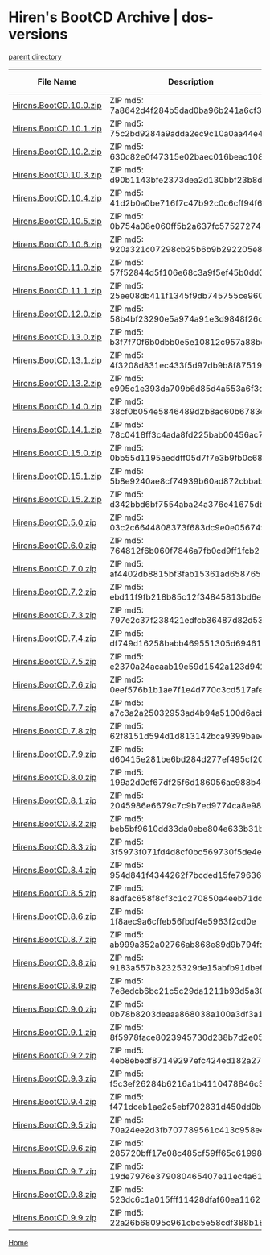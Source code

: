 Hiren's BootCD Archive | dos-versions
=====================================

[parent directory](/archive)

| File Name | Description | Hashes | File Size | Modified |
| --------- | ------ | --------- | --------- | ---- |
| [Hirens.BootCD.10.0.zip](https://archive.hirensbootcd.org/dos-versions/Hirens.BootCD.10.0.zip) | ZIP md5: 7a8642d4f284b5dad0ba96b241a6cf36 | ISO md5: d81669070c5d1a0c4b2a4daac0ef1cab | 185.8 MiB | 2024-03-06T12:47:11.455Z |
| [Hirens.BootCD.10.1.zip](https://archive.hirensbootcd.org/dos-versions/Hirens.BootCD.10.1.zip) | ZIP md5: 75c2bd9284a9adda2ec9c10a0aa44e4c | ISO md5: 1e4c9cf1b18dfb79d8bc31f8d090863f | 193.5 MiB | 2024-03-06T12:47:43.483Z |
| [Hirens.BootCD.10.2.zip](https://archive.hirensbootcd.org/dos-versions/Hirens.BootCD.10.2.zip) | ZIP md5: 630c82e0f47315e02baec016beac108a | ISO md5: e1e8f8df11bf3cc099c35a3f599fa225 | 180.2 MiB | 2024-03-06T12:48:59.253Z |
|[Hirens.BootCD.10.3.zip](https://archive.hirensbootcd.org/dos-versions/Hirens.BootCD.10.3.zip)|ZIP md5: d90b1143bfe2373dea2d130bbf23b8d8 | ISO md5: a928885d09d2f35f0043b7c3f17326f1| 187.3 MiB | 2024-03-06T12:50:29.149Z | 
|[Hirens.BootCD.10.4.zip](https://archive.hirensbootcd.org/dos-versions/Hirens.BootCD.10.4.zip)|ZIP md5: 41d2b0a0be716f7c47b92c0c6cff94f6 | ISO md5: 597ddc9a25aef7496d30a266961638ff|187.9 MiB | 2024-03-06T12:51:00.131Z |
|[Hirens.BootCD.10.5.zip](https://archive.hirensbootcd.org/dos-versions/Hirens.BootCD.10.5.zip)|ZIP md5: 0b754a08e060ff5b2a637fc575272746 | ISO md5: 2b4ac3de898324b3a9518fe96536c930|266.0 MiB||2024-03-06T12:51:47.731Z|
|[Hirens.BootCD.10.6.zip](https://archive.hirensbootcd.org/dos-versions/Hirens.BootCD.10.6.zip)|ZIP md5: 920a321c07298cb25b6b9b292205e8ba | ISO md5: ee6d5eb41802833062f2e3cf2491fbb0|270.0 MiB||2024-03-06T12:52:29.879Z|
|[Hirens.BootCD.11.0.zip](https://archive.hirensbootcd.org/dos-versions/Hirens.BootCD.11.0.zip)|ZIP md5: 57f52844d5f106e68c3a9f5ef45b0dd0 | ISO md5: 9504ee9bbf7b5d47f5c0fc355e9f14ae|259.7 MiB|2024-03-06T12:53:07.205Z|
|[Hirens.BootCD.11.1.zip](https://archive.hirensbootcd.org/dos-versions/Hirens.BootCD.11.1.zip)|ZIP md5: 25ee08db411f1345f9db745755ce960f | ISO md5: d23ebd02caba6010dbd4ecf1e28f8fff|292.1 MiB|2024-03-06T12:53:50.742Z|
|[Hirens.BootCD.12.0.zip](https://archive.hirensbootcd.org/dos-versions/Hirens.BootCD.12.0.zip)|ZIP md5: 58b4bf23290e5a974a91e3d9848f26c2 | ISO md5: 55a75b5f242e51cb4a08836c75855a35|360.3 MiB||2024-03-06T12:54:40.811Z|
|[Hirens.BootCD.13.0.zip](https://archive.hirensbootcd.org/dos-versions/Hirens.BootCD.13.0.zip)|ZIP md5: b3f7f70f6b0dbb0e5e10812c957a88bc | ISO md5: 0c8fd01ee71dfc923891e493bc54d7a1|377.3 MiB|2024-03-06T12:55:22.811Z|
|[Hirens.BootCD.13.1.zip](https://archive.hirensbootcd.org/dos-versions/Hirens.BootCD.13.1.zip)|ZIP md5: 4f3208d831ec433f5d97db9b8f875193 | ISO md5: 72080b2ea93d1b9469a09c6a01cb5a7b|390.6 MiB|2024-03-06T12:56:17.565Z|
|[Hirens.BootCD.13.2.zip](https://archive.hirensbootcd.org/dos-versions/Hirens.BootCD.13.2.zip)|ZIP md5: e995c1e393da709b6d85d4a553a6f3d9 | ISO md5: d53d67e4e026f0fff129a244d4e0388c|400.5 MiB|2024-03-06T12:57:18.513Z|
|[Hirens.BootCD.14.0.zip](https://archive.hirensbootcd.org/dos-versions/Hirens.BootCD.14.0.zip)|ZIP md5: 38cf0b054e5846489d2b8ac60b6783cf | ISO md5: 69f36d88fd971cf6a7eda9286d5e19f0|495.1 MiB|2024-03-06T12:58:52.445Z|
|[Hirens.BootCD.14.1.zip](https://archive.hirensbootcd.org/dos-versions/Hirens.BootCD.14.1.zip)|ZIP md5: 78c0418ff3c4ada8fd225bab00456ac7 | ISO md5: c209967f344ea84ab86f4612ba65df6e|523.1 MiB|2024-03-06T13:00:18.451Z|
|[Hirens.BootCD.15.0.zip](https://archive.hirensbootcd.org/dos-versions/Hirens.BootCD.15.0.zip)|ZIP md5: 0bb55d1195aeddff05d7f7e3b9fb0c68 | ISO md5: 9656d1156037552cd09da1a0697fce9d|535.2 MiB|2024-03-06T13:01:29.232Z|
|[Hirens.BootCD.15.1.zip](https://archive.hirensbootcd.org/dos-versions/Hirens.BootCD.15.1.zip)|ZIP md5: 5b8e9240ae8cf74939b60ad872cbbaba | ISO md5: b5de7a10dd1586d47535372ea1ad9bed|498.4 MiB|2024-03-06T13:02:26.875Z|
|[Hirens.BootCD.15.2.zip](https://archive.hirensbootcd.org/dos-versions/Hirens.BootCD.15.2.zip)|ZIP md5: d342bbd6bf7554aba24a376e41675dbf | ISO md5: 7efc81adbbd551d56f6021c439c6837c|592.5 MiB|2024-03-06T13:03:32.901Z|
|[Hirens.BootCD.5.0.zip](https://archive.hirensbootcd.org/dos-versions/Hirens.BootCD.5.0.zip)|ZIP md5: 03c2c6644808373f683dc9e0e0567493 | ISO md5: baadd2476fd6dd3083e384435b769b88|26.4 MiB|2024-03-06T13:03:39.646Z|
|[Hirens.BootCD.6.0.zip](https://archive.hirensbootcd.org/dos-versions/Hirens.BootCD.6.0.zip)|ZIP md5: 764812f6b060f7846a7fb0cd9ff1fcb2 | ISO md5: 48f4d733a15c73237ff8648e7a19fa96|35.6 MiB|2024-03-06T13:03:47.148Z|
|[Hirens.BootCD.7.0.zip](https://archive.hirensbootcd.org/dos-versions/Hirens.BootCD.7.0.zip)|ZIP md5: af4402db8815bf3fab15361ad6587653 | ISO md5: 5f2973a22f8410e8faeca7cc367cc922|47.7 MiB|2024-03-06T13:03:57.364Z|
|[Hirens.BootCD.7.2.zip](https://archive.hirensbootcd.org/dos-versions/Hirens.BootCD.7.2.zip)|ZIP md5: ebd11f9fb218b85c12f34845813bd6ee | ISO md5: f78c9620f374ed89913d6048fd551585|45.8 MiB|2024-03-06T13:04:06.621Z|
|[Hirens.BootCD.7.3.zip](https://archive.hirensbootcd.org/dos-versions/Hirens.BootCD.7.3.zip)|ZIP md5: 797e2c37f238421edfcb36487d82d532 | ISO md5: ede251512da35f2d6d71a5be120c44ea|46.2 MiB|2024-03-06T13:04:14.610Z|
|[Hirens.BootCD.7.4.zip](https://archive.hirensbootcd.org/dos-versions/Hirens.BootCD.7.4.zip)|ZIP md5: df749d16258babb469551305d6946109 | ISO md5: b2822c664c45e86083f2235c6642f16c|52.7 MiB|2024-03-06T13:04:23.213Z|
|[Hirens.BootCD.7.5.zip](https://archive.hirensbootcd.org/dos-versions/Hirens.BootCD.7.5.zip)|ZIP md5: e2370a24acaab19e59d1542a123d9422 | ISO md5: ec91d937dadfda5ebd71e4e2dfd12e62|52.7 MiB|2024-03-06T13:04:43.259Z|
|[Hirens.BootCD.7.6.zip](https://archive.hirensbootcd.org/dos-versions/Hirens.BootCD.7.6.zip)|ZIP md5: 0eef576b1b1ae7f1e4d770c3cd517afe | ISO md5: b8da89ac73096feffaaacdef99a312ac|57.6 MiB|2024-03-06T13:04:54.081Z|
|[Hirens.BootCD.7.7.zip](https://archive.hirensbootcd.org/dos-versions/Hirens.BootCD.7.7.zip)|ZIP md5: a7c3a2a25032953ad4b94a5100d6acb2 | ISO md5: 27709a5644d6a74d0191d0038f3b6235|59.0 MiB|2024-03-06T13:05:04.511Z|
|[Hirens.BootCD.7.8.zip](https://archive.hirensbootcd.org/dos-versions/Hirens.BootCD.7.8.zip)|ZIP md5: 62f8151d594d1d813142bca9399bae45 | ISO md5: 3aa561c375b87e30631f4d59f2e68efd|59.9 MiB|2024-03-06T13:05:14.632Z|
|[Hirens.BootCD.7.9.zip](https://archive.hirensbootcd.org/dos-versions/Hirens.BootCD.7.9.zip)|ZIP md5: d60415e281be6bd284d277ef495cf208 | ISO md5: 909ed86ed555bf6c1e7e2cf12c314eda|60.3 MiB|2024-03-06T13:05:22.307Z|
|[Hirens.BootCD.8.0.zip](https://archive.hirensbootcd.org/dos-versions/Hirens.BootCD.8.0.zip)|ZIP md5: 199a2d0ef67df25f6d186056ae988b40 | ISO md5: 4a47f69397054576a76916634e66d7c2|61.7 MiB|2024-03-06T13:05:33.025Z|
|[Hirens.BootCD.8.1.zip](https://archive.hirensbootcd.org/dos-versions/Hirens.BootCD.8.1.zip)|ZIP md5: 2045986e6679c7c9b7ed9774ca8e98ca | ISO md5: 213653642f376635f16618f593d480b3|63.3 MiB|2024-03-06T13:05:43.866Z|
|[Hirens.BootCD.8.2.zip](https://archive.hirensbootcd.org/dos-versions/Hirens.BootCD.8.2.zip)|ZIP md5: beb5bf9610dd33da0ebe804e633b31b7 | ISO md5: 6d9a837a4238150b132bce4866632580|63.2 MiB|2024-03-06T13:05:54.880Z|
|[Hirens.BootCD.8.3.zip](https://archive.hirensbootcd.org/dos-versions/Hirens.BootCD.8.3.zip)|ZIP md5: 3f5973f071fd4d8cf0bc569730f5de4e | ISO md5: 455eea45584ee56c722fd23d261fdb93|63.9 MiB|2024-03-06T13:06:06.004Z|
|[Hirens.BootCD.8.4.zip](https://archive.hirensbootcd.org/dos-versions/Hirens.BootCD.8.4.zip)|ZIP md5: 954d841f4344262f7bcded15fe796361 | ISO md5: 8bbc0bed091c92db283c655651b957c3|64.1 MiB|2024-03-06T13:06:22.767Z|
|[Hirens.BootCD.8.5.zip](https://archive.hirensbootcd.org/dos-versions/Hirens.BootCD.8.5.zip)|ZIP md5: 8adfac658f8cf3c1c270850a4eeb71dd | ISO md5: 9ea327a772a8a4ab9f3d4c4b79b4f489|65.5 MiB|2024-03-06T13:06:40.196Z|
|[Hirens.BootCD.8.6.zip](https://archive.hirensbootcd.org/dos-versions/Hirens.BootCD.8.6.zip)|ZIP md5: 1f8aec9a6cffeb56fbdf4e5963f2cd0e | ISO md5: 64d11de713dd791914d43293bc16ee06|65.1 MiB|2024-03-06T13:06:52.961Z|
|[Hirens.BootCD.8.7.zip](https://archive.hirensbootcd.org/dos-versions/Hirens.BootCD.8.7.zip)|ZIP md5: ab999a352a02766ab868e89d9b794fc6 | ISO md5: 2f4c03a6523c50ed1e9b6feffa7d0124|65.6 MiB|2024-03-06T13:07:04.456Z|
|[Hirens.BootCD.8.8.zip](https://archive.hirensbootcd.org/dos-versions/Hirens.BootCD.8.8.zip)|ZIP md5: 9183a557b32325329de15abfb91dbef8 | ISO md5: e8f9237c971111737d370d5bf24e8dde|67.9 MiB|2024-03-06T13:07:18.032Z|
|[Hirens.BootCD.8.9.zip](https://archive.hirensbootcd.org/dos-versions/Hirens.BootCD.8.9.zip)|ZIP md5: 7e8edcb6bc21c5c29da1211b93d5a30f | ISO md5: 431c21da75c39913cc8ca21483605418|68.9 MiB|2024-03-06T13:07:34.325Z|
|[Hirens.BootCD.9.0.zip](https://archive.hirensbootcd.org/dos-versions/Hirens.BootCD.9.0.zip)|ZIP md5: 0b78b8203deaaa868038a100a3df3a18 | ISO md5: 5211a72bf0f4f17238f57ec01801c38f|71.3 MiB|2024-03-06T13:07:43.428Z|
|[Hirens.BootCD.9.1.zip](https://archive.hirensbootcd.org/dos-versions/Hirens.BootCD.9.1.zip)|ZIP md5: 8f5978face8023945730d238b7d2e057 | ISO md5: 5c099cd32a125d7f3a383db6010f2889|72.7 MiB|2024-03-06T13:07:57.212Z|
|[Hirens.BootCD.9.2.zip](https://archive.hirensbootcd.org/dos-versions/Hirens.BootCD.9.2.zip)|ZIP md5: 4eb8ebedf87149297efc424ed182a27a | ISO md5: fa1095bc413129c943e4ab3e3244e810|75.5 MiB|2024-03-06T13:08:11.310Z|
|[Hirens.BootCD.9.3.zip](https://archive.hirensbootcd.org/dos-versions/Hirens.BootCD.9.3.zip)|ZIP md5: f5c3ef26284b6216a1b4110478846c3d | ISO md5: 84a43e9f3276127f3ec13a9d1101c5f8|79.5 MiB|2024-03-06T13:08:33.373Z|
|[Hirens.BootCD.9.4.zip](https://archive.hirensbootcd.org/dos-versions/Hirens.BootCD.9.4.zip)|ZIP md5: f471dceb1ae2c5ebf702831d450dd0b0 | ISO md5: 11430dd1286d9f01bda620fa44b7f1fd|91.1 MiB|2024-03-06T13:08:50.645Z|
|[Hirens.BootCD.9.5.zip](https://archive.hirensbootcd.org/dos-versions/Hirens.BootCD.9.5.zip)|ZIP md5: 70a24ee2d3fb707789561c413c958e47 | ISO md5: 38ebc4556730a1def802c2a8a0dc4236|94.8 MiB|2024-03-06T13:09:25.852Z|
|[Hirens.BootCD.9.6.zip](https://archive.hirensbootcd.org/dos-versions/Hirens.BootCD.9.6.zip)|ZIP md5: 285720bff17e08c485cf59ff65c61998 | ISO md5: ea08f891d544f9fe25f231e138b3f141|118.1 MiB|2024-03-06T13:09:54.405Z|
|[Hirens.BootCD.9.7.zip](https://archive.hirensbootcd.org/dos-versions/Hirens.BootCD.9.7.zip)|ZIP md5: 19de7976e379080465407e11ec4a61a1 | ISO md5: 0a7f054080c559487129c9165cca5c10|170.3 MiB|2024-03-06T13:10:24.957Z|
|[Hirens.BootCD.9.8.zip](https://archive.hirensbootcd.org/dos-versions/Hirens.BootCD.9.8.zip)|ZIP md5: 523dc6c1a015fff11428dfaf60ea1162 | ISO md5: b71a760fee5f3acabb2994de004dec2b|157.4 MiB|2024-03-06T13:11:34.165Z|
|[Hirens.BootCD.9.9.zip](https://archive.hirensbootcd.org/dos-versions/Hirens.BootCD.9.9.zip)|ZIP md5: 22a26b68095c961cbc5e58cdf388b183 | ISO md5: 9b797871bab60ebe80363a26d167b0a4|177.4 MiB|2024-03-06T13:12:07.025Z|

[Home](/)
